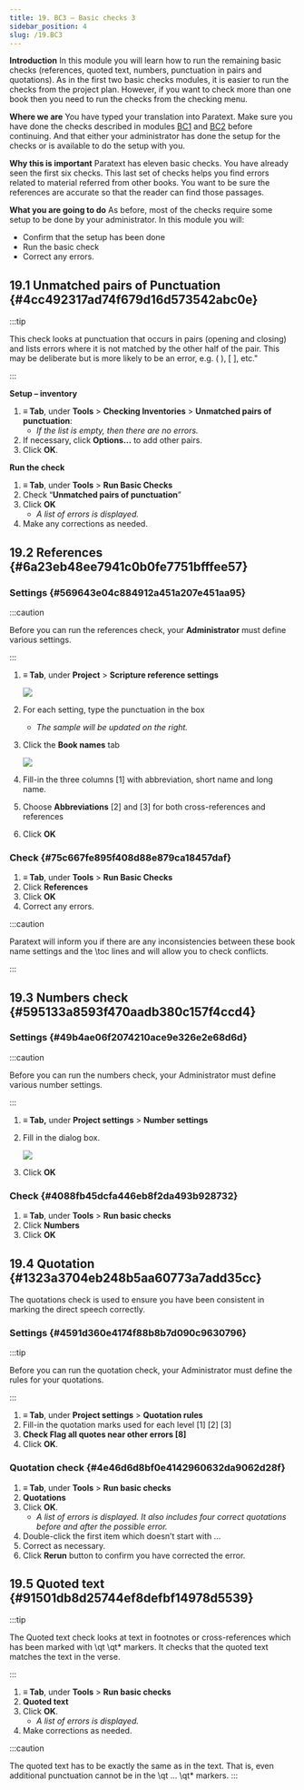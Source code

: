 ```yaml
---
title: 19. BC3 – Basic checks 3
sidebar_position: 4
slug: /19.BC3
---
```




**Introduction**
In this module you will learn how to run the remaining basic checks (references, quoted text, numbers, punctuation in pairs and quotations). As in the first two basic checks modules, it is easier to run the checks from the project plan. However, if you want to check more than one book then you need to run the checks from the checking menu.


**Where we are**
You have typed your translation into Paratext. Make sure you have done the checks described in modules [BC1](file:///C:/Users/jjpdq/Documents/paratextmanual/versioned_docs/version-9.3/Training-Manual/02-Stage-1/5.BC1.md) and [BC2](file:///C:/Users/jjpdq/Documents/paratextmanual/versioned_docs/version-9.3/Training-Manual/03-Stage-2/12.BC2.md) before continuing. And that either your administrator has done the setup for the checks or is available to do the setup with you.


**Why this is important**
Paratext has eleven basic checks. You have already seen the first six checks. This last set of checks helps you find errors related to material referred from other books. You want to be sure the references are accurate so that the reader can find those passages.


**What you are going to do**
As before, most of the checks require some setup to be done by your administrator. In this module you will:

- Confirm that the setup has been done
- Run the basic check
- Correct any errors.

## 19.1 Unmatched pairs of Punctuation {#4cc492317ad74f679d16d573542abc0e}


:::tip

This check looks at punctuation that occurs in pairs (opening and closing) and lists errors where it is not matched by the other half of the pair. This may be deliberate but is more likely to be an error, e.g. ( ), [ ], etc." 

:::




**Setup – inventory**

1. **≡ Tab**, under **Tools** &gt; **Checking Inventories** &gt; **Unmatched pairs of punctuation**:
	- _If the list is empty, then there are no errors._
1. If necessary, click **Options…** to add other pairs.
1. Click **OK**.

**Run the check**

1. **≡ Tab**, under **Tools** &gt; **Run Basic Checks**
1. Check “**Unmatched pairs of punctuation**”
1. Click **OK**
	- _A list of errors is displayed._
1. Make any corrections as needed.

## 19.2 References {#6a23eb48ee7941c0b0fe7751bfffee57}


### Settings {#569643e04c884912a451a207e451aa95}


:::caution

Before you can run the references check, your **Administrator** must define various settings. 

:::



1. **≡ Tab**, under **Project** &gt; **Scripture reference settings**

	![](/notion_imgs/1019021315.png)

1. For each setting, type the punctuation in the box
	- _The sample will be updated on the right._
1. Click the **Book names** tab

	![](/notion_imgs/1209414794.png)

1. Fill-in the three columns [1] with abbreviation, short name and long name.
1. Choose **Abbreviations** [2] and [3] for both cross-references and references
1. Click **OK**

### Check {#75c667fe895f408d88e879ca18457daf}

1. **≡ Tab**, under **Tools** &gt; **Run Basic Checks**
1. Click **References**
1. Click **OK**
1. Correct any errors.

:::caution

Paratext will inform you if there are any inconsistencies between these book name settings and the \toc lines and will allow you to check conflicts.

:::




## 19.3 Numbers check {#595133a8593f470aadb380c157f4ccd4}


### Settings {#49b4ae06f2074210ace9e326e2e68d6d}


:::caution

Before you can run the numbers check, your Administrator must define various number settings.

:::



1. **≡ Tab,** under **Project settings** &gt; **Number settings**
1. Fill in the dialog box.

	![](/notion_imgs/11100284.png)

1. Click **OK**

### Check {#4088fb45dcfa446eb8f2da493b928732}

1. **≡ Tab**, under **Tools** &gt; **Run basic checks**
1. Click **Numbers**
1. Click **OK**

## 19.4 Quotation {#1323a3704eb248b5aa60773a7add35cc}


The quotations check is used to ensure you have been consistent in marking the direct speech correctly.


### Settings {#4591d360e4174f88b8b7d090c9630796}


:::tip


Before you can run the quotation check, your Administrator must define the rules for your quotations. 


:::

1. **≡ Tab**, under **Project settings** &gt; **Quotation rules**
1. Fill-in the quotation marks used for each level [1] [2] [3]
1. **Check Flag all quotes near other errors [8]**
1. Click **OK**.

### Quotation check {#4e46d6d8bf0e4142960632da9062d28f}

1. **≡ Tab**, under **Tools** &gt; **Run basic checks**
1. **Quotations**
1. Click **OK**.
	- _A list of errors is displayed. It also includes four correct quotations before and after the possible error._
1. Double-click the first item which doesn’t start with …
1. Correct as necessary.
1. Click **Rerun** button to confirm you have corrected the error.

## 19.5 Quoted text {#91501db8d25744ef8defbf14978d5539}


:::tip


The Quoted text check looks at text in footnotes or cross-references which has been marked with \qt \qt* markers. It checks that the quoted text matches the text in the verse. 


:::

1. **≡ Tab**, under **Tools** &gt; **Run basic checks**
1. **Quoted text**
1. Click **OK**.
	- _A list of errors is displayed._
1. Make corrections as needed.

:::caution 


The quoted text has to be exactly the same as in the text. That is, even additional punctuation cannot be in the \qt … \\qt* markers. :::

